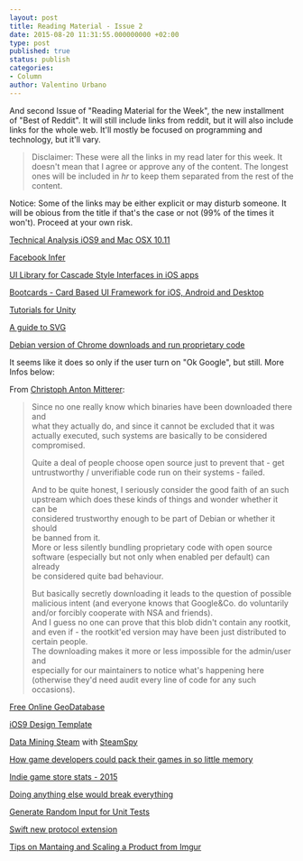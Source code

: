 ```yaml
---
layout: post
title: Reading Material - Issue 2
date: 2015-08-20 11:31:55.000000000 +02:00
type: post
published: true
status: publish
categories:
- Column
author: Valentino Urbano 
---
```


And second Issue of "Reading Material for the Week", the new installment of "Best of Reddit". It will still include links from reddit, but it will also include links for the whole web. It'll mostly be focused on programming and technology, but it'll vary.

> Disclaimer: These were all the links in my read later for this week. It doesn't mean that I agree or approve any of the content. The longest ones will be included in _hr_ to keep them separated from the rest of the content.
> 

Notice: Some of the links may be either explicit or may disturb someone. It will be obious from the title if that's the case or not (99% of the times it won't). Proceed at your own risk.

[Technical Analysis iOS9 and Mac OSX 10.11][0]

[Facebook Infer][1]

[UI Library for Cascade Style Interfaces in iOS apps][2]

[Bootcards - Card Based UI Framework for iOS, Android and Desktop][3]

[Tutorials for Unity][4]

[A guide to SVG][5]

[Debian version of Chrome downloads and run proprietary code][6]

It seems like it does so only if the user turn on "Ok Google", but still. More Infos below:

From [Christoph Anton Mitterer][7]:

> Since no one really know which binaries have been downloaded there and  
> what they actually do, and since it cannot be excluded that it was  
> actually executed, such systems are basically to be considered  
> compromised.
> 
> Quite a deal of people choose open source just to prevent that - get  
> untrustworthy / unverifiable code run on their systems - failed.
> 
> And to be quite honest, I seriously consider the good faith of an such  
> upstream which does these kinds of things and wonder whether it can be  
> considered trustworthy enough to be part of Debian or whether it should  
> be banned from it.  
> More or less silently bundling proprietary code with open source  
> software (especially but not only when enabled per default) can already  
> be considered quite bad behaviour.
> 
> But basically secretly downloading it leads to the question of possible  
> malicious intent (and everyone knows that Google&Co. do voluntarily  
> and/or forcibly cooperate with NSA and friends).  
> And I guess no one can prove that this blob didn't contain any rootkit,  
> and even if - the rootkit'ed version may have been just distributed to  
> certain people.  
> The downloading makes it more or less impossible for the admin/user and  
> especially for our maintainers to notice what's happening here  
> (otherwise they'd need audit every line of code for any such  
> occasions).
> 

[Free Online GeoDatabase][8]

[iOS9 Design Template][9]

[Data Mining Steam][10] with [SteamSpy][11]

[How game developers could pack their games in so little memory][12]

[Indie game store stats - 2015][13]

[Doing anything else would break everything][14]

[Generate Random Input for Unit Tests][15]

[Swift new protocol extension][16]

[Tips on Mantaing and Scaling a Product from Imgur][17]


[0]: http://newosxbook.com/articles/9-10.11.html?t
[1]: https://code.facebook.com/posts/1648953042007882
[2]: https://github.com/KazuyoshiUeno/iOS/tree/master/appunite-CLCascade
[3]: http://bootcards.org
[4]: https://unity-game-development.zeef.com/adrian.anta
[5]: https://svgontheweb.com
[6]: https://bugs.debian.org/cgi-bin/bugreport.cgi?bug=786909
[7]: https://bugs.debian.org/cgi-bin/bugreport.cgi?bug=786909#51
[8]: http://www.geonames.org
[9]: https://github.com/philipamour/ios9-uikit/?utm_campaign=iOS%2BDev%2BWeekly&utm_medium=email&utm_source=iOS_Dev_Weekly_Issue_203
[10]: https://medium.com/@galyonkin/some-things-you-should-know-about-steam-5eaffcf33218
[11]: http://steamspy.com
[12]: http://www.quora.com/How-did-game-developers-pack-entire-games-into-so-little-memory-twenty-five-years-ago/answer/Dave-Baggett?srid=z9ZA&utm_campaign=Contact+SNS+For+More+Referrer&utm_medium=twitter&share=1&utm_source=snsanalytics
[13]: http://itch.io/blog/2/running-an-indie-game-store-2015
[14]: https://www.reddit.com/r/shittyprogramming/comments/396d6n/i_found_myself_forced_to_write_this_today_and_it/
[15]: https://github.com/jeffh/Fox
[16]: http://nomothetis.svbtle.com/the-ghost-of-swift-bugs-future?utm_campaign=iOS%2BDev%2BWeekly&utm_medium=email&utm_source=iOS_Dev_Weekly_Issue_203
[17]: https://medium.com/@gerstenzang/16-product-things-i-learned-at-imgur-4e58b936759c